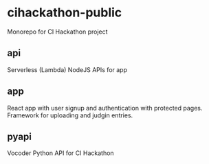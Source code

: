 # cihackathon-public
Monorepo for CI Hackathon project

## api
Serverless (Lambda) NodeJS APIs for app

## app
React app with user signup and authentication with protected pages. Framework for uploading and judgin entries.

## pyapi
Vocoder Python API for CI Hackathon

